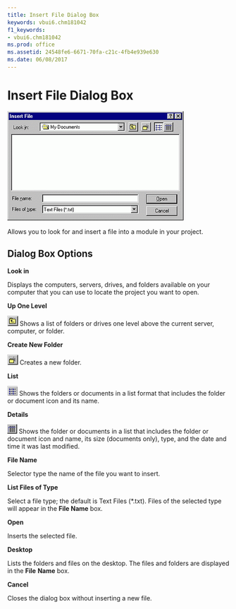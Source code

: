 ```yaml
---
title: Insert File Dialog Box
keywords: vbui6.chm181042
f1_keywords:
- vbui6.chm181042
ms.prod: office
ms.assetid: 24548fe6-6671-70fa-c21c-4fb4e939e630
ms.date: 06/08/2017
---
```



# Insert File Dialog Box


![Insert file dialog box](../../../images/insrtfl_ZA01201618.gif)



Allows you to look for and insert a file into a module in your project.

## Dialog Box Options

 **Look in**

Displays the computers, servers, drives, and folders available on your computer that you can use to locate the project you want to open.

 **Up One Level**


![Up one level](../../../images/tbr_up_ZA01201763.gif) Shows a list of folders or drives one level above the current server, computer, or folder.

 **Create New Folder**


![Create new folder](../../../images/tbr_new_ZA01201715.gif) Creates a new folder.

 **List**


![List](../../../images/tbr_list_ZA01201712.gif) Shows the folders or documents in a list format that includes the folder or document icon and its name.

 **Details**


![Details](../../../images/tbr_deta_ZA01201697.gif) Shows the folder or documents in a list that includes the folder or document icon and name, its size (documents only), type, and the date and time it was last modified.

 **File Name**

Selector type the name of the file you want to insert.

 **List Files of Type**

Select a file type; the default is Text Files (*.txt). Files of the selected type will appear in the  **File Name** box.

 **Open**

Inserts the selected file.

 **Desktop**

Lists the folders and files on the desktop. The files and folders are displayed in the  **File** **Name** box.

 **Cancel**

Closes the dialog box without inserting a new file.


